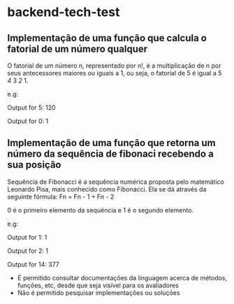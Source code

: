 # backend-tech-test

## Implementação de uma função que calcula o fatorial de um número qualquer

O fatorial de um número n, representado por n!, é a multiplicação de n por seus antecessores maiores ou iguais a 1, ou seja, o fatorial de 5 é igual a 5 *4* 3 *2* 1.

e.g:

Output for 5:
120

Output for 0:
1

## Implementação de uma função que retorna um número da sequência de fibonaci recebendo a sua posição

Sequência de Fibonacci é a sequência numérica proposta pelo matemático Leonardo Pisa, mais conhecido como Fibonacci. Ela se dá através da seguinte fórmula:
Fn = Fn - 1 + Fn - 2

0 é o primeiro elemento da sequência e 1 é o segundo elemento.

e.g:

Output for 1:
1

Output for 2:
1

Output for 14:
377

- É permitido consultar documentações da linguagem acerca de métodos, funções, etc, desde que seja visível para os avaliadores
- Não é permitido pesquisar implementações ou soluções
